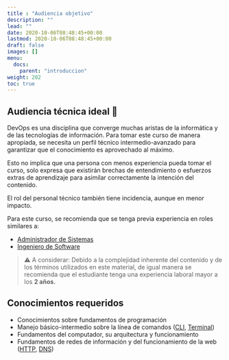 ```yaml
---
title : "Audiencia objetivo"
description: ""
lead: ""
date: 2020-10-06T08:48:45+00:00
lastmod: 2020-10-06T08:48:45+00:00
draft: false
images: []
menu:
  docs:
    parent: "introduccion"
weight: 202
toc: true
---
```

<!-- markdownlint-disable MD026 -->

## Audiencia técnica ideal :hammer:

DevOps es una disciplina que converge muchas aristas de la informática y de las tecnologías de información. Para tomar este curso de manera apropiada, se necesita un perfil técnico intermedio-avanzado para garantizar que el conocimiento es aprovechado al máximo.

Esto no implica que una persona con menos experiencia  pueda tomar el curso, solo expresa que existirán brechas de entendimiento o esfuerzos extras de aprendizaje para asimilar correctamente la intención del contenido.

El rol del personal técnico también tiene incidencia, aunque en menor impacto.

Para este curso, se recomienda que se tenga previa experiencia en roles similares a:

- [Administrador de Sistemas]
- [Ingeniero de Software]

> :warning: A considerar: Debido a la complejidad inherente del contenido y de los términos utilizados en este material, de igual manera se recomienda que el estudiante tenga una experiencia laboral mayor a los **2 años.**

## Conocimientos requeridos

- Conocimientos sobre fundamentos de programación
- Manejo básico-intermedio sobre la línea de comandos ([CLI], [Terminal][Linux terminal])
- Fundamentos del computador, su arquitectura y funcionamiento
- Fundamentos de redes de información y del funcionamiento de la web ([HTTP], [DNS])

<!-- Referencias -->
[Administrador de Sistemas]: ../../referencias/README.md#descripcion-de-puesto-administrador-de-sistemas
[Ingeniero de Software]: ../../referencias/README.md#descripcion-de-puesto-ingeniero-de-software
[CLI]: ../../referencias/README.md#cli
[Linux terminal]: ../referencias/README.MD#linux-terminal
[HTTP]: ../referencias/README.MD#http
[DNS]: ../referencias/README.MD#dns
